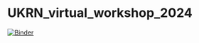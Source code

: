 # UKRN_virtual_workshop_2024

[![Binder](https://mybinder.org/badge_logo.svg)](https://mybinder.org/v2/gh/mattcingram/UKRN_virtual_workshop_2024/main)
